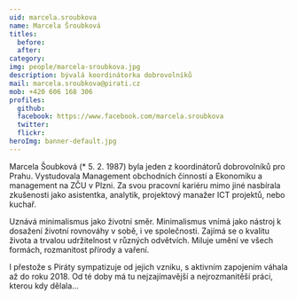 ```yaml
---
uid: marcela.sroubkova
name: Marcela Šroubková 
titles:
  before: 
  after:
category: 
img: people/marcela-sroubkova.jpg
description: bývalá koordinátorka dobrovolníků
mail: marcela.sroubkova@pirati.cz
mob: +420 606 168 306		  
profiles:
  github:       
  facebook: https://www.facebook.com/marcela.sroubkova 
  twitter: 		  
  flickr:		  
heroImg: banner-default.jpg  
---
```


Marcela Šoubková (* 5. 2. 1987) byla jeden z koordinátorů dobrovolníků pro Prahu. Vystudovala Management obchodních činností a Ekonomiku a management na ZČU v Plzni. Za svou pracovní kariéru mimo jiné nasbírala zkušenosti jako asistentka, analytik, projektový manažer ICT projektů, nebo kuchař.

Uznává minimalismus jako životní směr. Minimalismus vnímá jako nástroj k dosažení životní rovnováhy v sobě, i ve společnosti. Zajímá se o kvalitu života a trvalou udržitelnost v různých odvětvích. Miluje umění ve všech formách, rozmanitost přírody a vaření.

I přestože s Piráty sympatizuje od jejich vzniku, s aktivním zapojením váhala až do roku 2018. Od té doby má tu nejzajímavější a nejrozmanitěší práci, kterou kdy dělala… 
